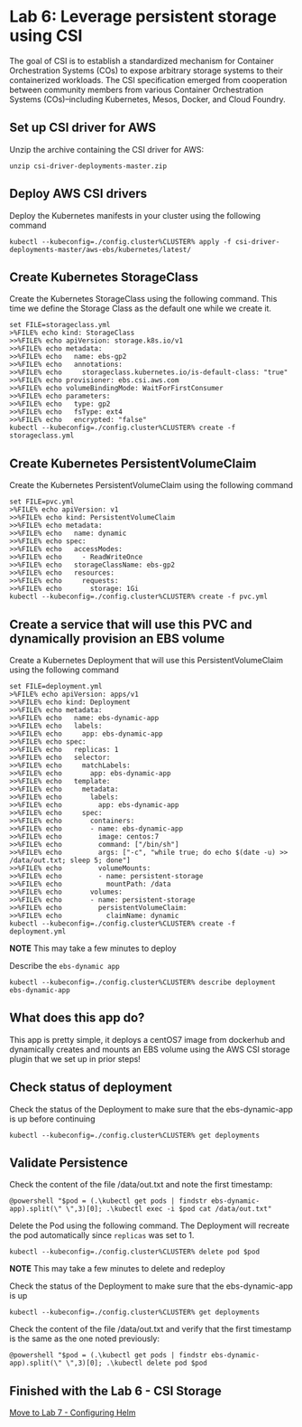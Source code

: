 # Lab 6: Leverage persistent storage using CSI
The goal of CSI is to establish a standardized mechanism for Container Orchestration Systems (COs) to expose arbitrary storage systems to their containerized workloads. The CSI specification emerged from cooperation between community members from various Container Orchestration Systems (COs)–including Kubernetes, Mesos, Docker, and Cloud Foundry.

## Set up CSI driver for AWS
Unzip the archive containing the CSI driver for AWS:
```
unzip csi-driver-deployments-master.zip
```

## Deploy AWS CSI drivers
Deploy the Kubernetes manifests in your cluster using the following command
```
kubectl --kubeconfig=./config.cluster%CLUSTER% apply -f csi-driver-deployments-master/aws-ebs/kubernetes/latest/
```

## Create Kubernetes StorageClass
Create the Kubernetes StorageClass using the following command. This time we define the Storage Class as the default one while we create it.
```
set FILE=storageclass.yml
>%FILE% echo kind: StorageClass
>>%FILE% echo apiVersion: storage.k8s.io/v1
>>%FILE% echo metadata:
>>%FILE% echo   name: ebs-gp2
>>%FILE% echo   annotations:
>>%FILE% echo     storageclass.kubernetes.io/is-default-class: "true"
>>%FILE% echo provisioner: ebs.csi.aws.com
>>%FILE% echo volumeBindingMode: WaitForFirstConsumer
>>%FILE% echo parameters:
>>%FILE% echo   type: gp2
>>%FILE% echo   fsType: ext4
>>%FILE% echo   encrypted: "false"
kubectl --kubeconfig=./config.cluster%CLUSTER% create -f storageclass.yml
```

## Create Kubernetes PersistentVolumeClaim
Create the Kubernetes PersistentVolumeClaim using the following command
```
set FILE=pvc.yml
>%FILE% echo apiVersion: v1
>>%FILE% echo kind: PersistentVolumeClaim
>>%FILE% echo metadata:
>>%FILE% echo   name: dynamic
>>%FILE% echo spec:
>>%FILE% echo   accessModes:
>>%FILE% echo     - ReadWriteOnce
>>%FILE% echo   storageClassName: ebs-gp2
>>%FILE% echo   resources:
>>%FILE% echo     requests:
>>%FILE% echo       storage: 1Gi
kubectl --kubeconfig=./config.cluster%CLUSTER% create -f pvc.yml
```

## Create a service that will use this PVC and dynamically provision an EBS volume
Create a Kubernetes Deployment that will use this PersistentVolumeClaim using the following command
```
set FILE=deployment.yml
>%FILE% echo apiVersion: apps/v1
>>%FILE% echo kind: Deployment
>>%FILE% echo metadata:
>>%FILE% echo   name: ebs-dynamic-app
>>%FILE% echo   labels:
>>%FILE% echo     app: ebs-dynamic-app
>>%FILE% echo spec:
>>%FILE% echo   replicas: 1
>>%FILE% echo   selector:
>>%FILE% echo     matchLabels:
>>%FILE% echo       app: ebs-dynamic-app
>>%FILE% echo   template:
>>%FILE% echo     metadata:
>>%FILE% echo       labels:
>>%FILE% echo         app: ebs-dynamic-app
>>%FILE% echo     spec:
>>%FILE% echo       containers:
>>%FILE% echo       - name: ebs-dynamic-app
>>%FILE% echo         image: centos:7
>>%FILE% echo         command: ["/bin/sh"]
>>%FILE% echo         args: ["-c", "while true; do echo $(date -u) >> /data/out.txt; sleep 5; done"]
>>%FILE% echo         volumeMounts:
>>%FILE% echo         - name: persistent-storage
>>%FILE% echo           mountPath: /data
>>%FILE% echo       volumes:
>>%FILE% echo       - name: persistent-storage
>>%FILE% echo         persistentVolumeClaim:
>>%FILE% echo           claimName: dynamic
kubectl --kubeconfig=./config.cluster%CLUSTER% create -f deployment.yml
```

**NOTE** This may take a few minutes to deploy

Describe the `ebs-dynamic app`
```
kubectl --kubeconfig=./config.cluster%CLUSTER% describe deployment ebs-dynamic-app
```

## What does this app do?
This app is pretty simple, it deploys a centOS7 image from dockerhub and dynamically creates and mounts an EBS volume using the AWS CSI storage plugin that we set up in prior steps!

## Check status of deployment
Check the status of the Deployment to make sure that the ebs-dynamic-app is up before continuing
```
kubectl --kubeconfig=./config.cluster%CLUSTER% get deployments
```

## Validate Persistence
Check the content of the file /data/out.txt and note the first timestamp:
```
@powershell "$pod = (.\kubectl get pods | findstr ebs-dynamic-app).split(\" \",3)[0]; .\kubectl exec -i $pod cat /data/out.txt"
```

Delete the Pod using the following command. The Deployment will recreate the pod automatically since `replicas` was set to 1.
```
kubectl --kubeconfig=./config.cluster%CLUSTER% delete pod $pod
```
**NOTE** This may take a few minutes to delete and redeploy

Check the status of the Deployment to make sure that the ebs-dynamic-app is up
```
kubectl --kubeconfig=./config.cluster%CLUSTER% get deployments
```

Check the content of the file /data/out.txt and verify that the first timestamp is the same as the one noted previously:
```
@powershell "$pod = (.\kubectl get pods | findstr ebs-dynamic-app).split(\" \",3)[0]; .\kubectl delete pod $pod
```

## Finished with the Lab 6 - CSI Storage

[Move to Lab 7 - Configuring Helm](https://github.com/ably77/dcos-kubernetes-training/blob/master/labs/lab7_configure_helm.md)
